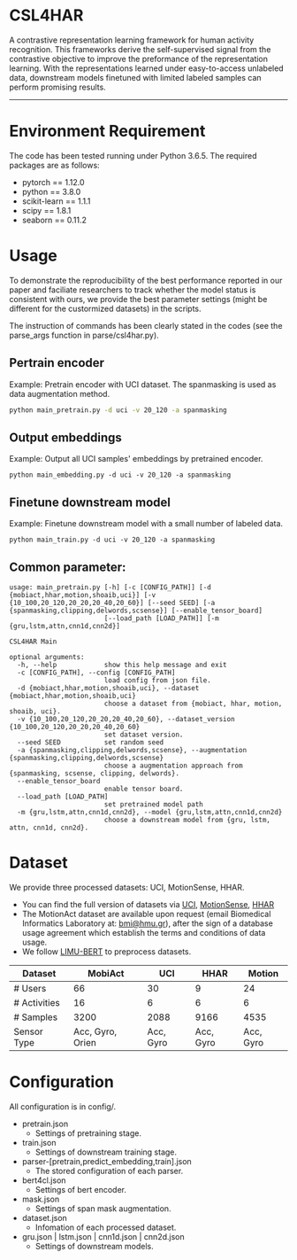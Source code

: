 <!--
 * @Date: 2022-08-05 20:13:28
 * @LastEditors: MonakiChen
 * @LastEditTime: 2022-08-09 23:10:57
 * @FilePath: \CSL4HAR\README.md
-->
# CSL4HAR
A contrastive representation learning framework for human activity recognition.
This frameworks derive the self-supervised signal from the contrastive objective to improve the preformance of the representation learning.
With the representations learned under easy-to-access unlabeled data, downstream models finetuned with limited labeled samples can perform promising results. 

---

# Environment Requirement
The code has been tested running under Python 3.6.5. The required packages are as follows:
- pytorch == 1.12.0
- python == 3.8.0
- scikit-learn == 1.1.1
- scipy == 1.8.1
- seaborn == 0.11.2

# Usage
To demonstrate the reproducibility of the best performance reported in our paper and faciliate researchers to track whether the model status is consistent with ours, we provide the best parameter settings (might be different for the custormized datasets) in the scripts.

The instruction of commands has been clearly stated in the codes (see the parse_args function in parse/csl4har.py).

## Pertrain encoder

Example:
Pretrain encoder with UCI dataset.
The spanmasking is used as data augmentation method.
```bash
python main_pretrain.py -d uci -v 20_120 -a spanmasking
```


## Output embeddings

Example: Output all UCI samples' embeddings by pretrained encoder.
```
python main_embedding.py -d uci -v 20_120 -a spanmasking
```


## Finetune downstream model 
Example: Finetune downstream model with a small number of labeled data.
```
python main_train.py -d uci -v 20_120 -a spanmasking
```

## Common parameter:
```
usage: main_pretrain.py [-h] [-c [CONFIG_PATH]] [-d {mobiact,hhar,motion,shoaib,uci}] [-v {10_100,20_120,20_20,20_40,20_60}] [--seed SEED] [-a {spanmasking,clipping,delwords,scsense}] [--enable_tensor_board]
                        [--load_path [LOAD_PATH]] [-m {gru,lstm,attn,cnn1d,cnn2d}]

CSL4HAR Main

optional arguments:
  -h, --help            show this help message and exit
  -c [CONFIG_PATH], --config [CONFIG_PATH]
                        load config from json file.
  -d {mobiact,hhar,motion,shoaib,uci}, --dataset {mobiact,hhar,motion,shoaib,uci}
                        choose a dataset from {mobiact, hhar, motion, shoaib, uci}.
  -v {10_100,20_120,20_20,20_40,20_60}, --dataset_version {10_100,20_120,20_20,20_40,20_60}
                        set dataset version.
  --seed SEED           set random seed
  -a {spanmasking,clipping,delwords,scsense}, --augmentation {spanmasking,clipping,delwords,scsense}
                        choose a augmentation approach from {spanmasking, scsense, clipping, delwords}.
  --enable_tensor_board
                        enable tensor board.
  --load_path [LOAD_PATH]
                        set pretrained model path
  -m {gru,lstm,attn,cnn1d,cnn2d}, --model {gru,lstm,attn,cnn1d,cnn2d}
                        choose a downstream model from {gru, lstm, attn, cnn1d, cnn2d}.
```

# Dataset
We provide three processed datasets: UCI, MotionSense, HHAR. 
- You can find the full version of datasets via [UCI](http://archive.ics.uci.edu/ml/datasets/Smartphone-Based+Recognition+of+Human+Activities+and+Postural+Transitions), [MotionSense](https://github.com/mmalekzadeh/motion-sense), [HHAR](http://archive.ics.uci.edu/ml/datasets/heterogeneity+activity+recognition)
- The MotionAct dataset are available upon request (email Biomedical Informatics Laboratory at: bmi@hmu.gr), after the sign of a database usage agreement which establish the terms and conditions of data usage.
- We follow [LIMU-BERT](https://github.com/dapowan/LIMU-BERT-Public) to preprocess datasets.

| Dataset      | MobiAct          | UCI       | HHAR      | Motion    |
| ------------ | ---------------- | --------- | --------- | --------- |
| # Users      | 66               | 30        | 9         | 24        |
| # Activities | 16               | 6         | 6         | 6         |
| # Samples    | 3200             | 2088      | 9166      | 4535      |
| Sensor Type  | Acc, Gyro, Orien | Acc, Gyro | Acc, Gyro | Acc, Gyro |

# Configuration
All configuration is in config/.

- pretrain.json
  - Settings of pretraining stage.
- train.json
  - Settings of downstream training stage.
- parser-[pretrain,predict_embedding,train].json
  - The stored configuration of each parser.
- bert4cl.json
  - Settings of bert encoder.
- mask.json
  - Settings of span mask augmentation.
- dataset.json
  - Infomation of each processed dataset.
- gru.json | lstm.json | cnn1d.json | cnn2d.json
  - Settings of downstream models.